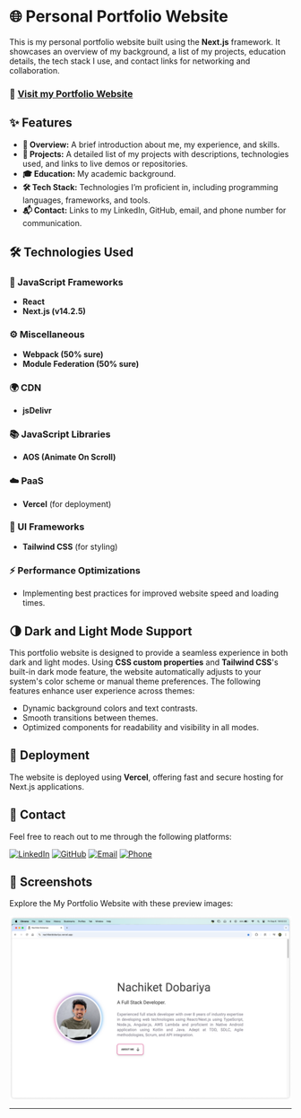 # 🌐 Personal Portfolio Website

This is my personal portfolio website built using the **Next.js** framework. It showcases an overview of my background, a list of my projects, education details, the tech stack I use, and contact links for networking and collaboration.

### 🔗 **[Visit my Portfolio Website](https://nachiketdobariya.vercel.app/)**

## ✨ Features
- **👤 Overview:** A brief introduction about me, my experience, and skills.
- **💼 Projects:** A detailed list of my projects with descriptions, technologies used, and links to live demos or repositories.
- **🎓 Education:** My academic background.
- **🛠️ Tech Stack:** Technologies I’m proficient in, including programming languages, frameworks, and tools.
- **📬 Contact:** Links to my LinkedIn, GitHub, email, and phone number for communication.

## 🛠️ Technologies Used

### 🚀 JavaScript Frameworks
- **React**
- **Next.js (v14.2.5)**

### ⚙️ Miscellaneous
- **Webpack (50% sure)**
- **Module Federation (50% sure)**

### 🌍 CDN
- **jsDelivr**

### 📚 JavaScript Libraries
- **AOS (Animate On Scroll)**

### ☁️ PaaS
- **Vercel** (for deployment)

### 🎨 UI Frameworks
- **Tailwind CSS** (for styling)

### ⚡ Performance Optimizations
- Implementing best practices for improved website speed and loading times.

## 🌗 Dark and Light Mode Support
This portfolio website is designed to provide a seamless experience in both dark and light modes. Using **CSS custom properties** and **Tailwind CSS**'s built-in dark mode feature, the website automatically adjusts to your system's color scheme or manual theme preferences. The following features enhance user experience across themes:
- Dynamic background colors and text contrasts.
- Smooth transitions between themes.
- Optimized components for readability and visibility in all modes.

## 🚀 Deployment
The website is deployed using **Vercel**, offering fast and secure hosting for Next.js applications.

## 📲 Contact
Feel free to reach out to me through the following platforms:

[![LinkedIn](https://img.shields.io/badge/LinkedIn-0077B5?style=for-the-badge&logo=linkedin&logoColor=white)](https://www.linkedin.com/in/nachiketdobariya/)  [![GitHub](https://img.shields.io/badge/GitHub-181717?style=for-the-badge&logo=github&logoColor=white)](https://github.com/nachiketdobariya)  [![Email](https://img.shields.io/badge/Email-D14836?style=for-the-badge&logo=gmail&logoColor=white)](mailto:nachiketdobariya@gmail.com)  [![Phone](https://img.shields.io/badge/Phone-25D366?style=for-the-badge&logo=whatsapp&logoColor=white)](tel:+12267488466)

## 📸 Screenshots

Explore the My Portfolio Website with these preview images:

<div style="display: flex; overflow-x: auto; white-space: nowrap; gap: 10">
  <img className="w-full" src="screenshot/Screenshot1.png" alt="Screenshot 1">
  <img className="w-full" src="screenshot/Screenshot2.png" alt="Screenshot 2">
  <img className="w-full" src="screenshot/Screenshot3.png" alt="Screenshot 3">
  <img className="w-full" src="screenshot/Screenshot4.png" alt="Screenshot 4">
  <img className="w-full" src="screenshot/Screenshot5.png" alt="Screenshot 5">
  <img className="w-full" src="screenshot/Screenshot6.png" alt="Screenshot 6">
  <img className="w-full" src="screenshot/Screenshot7.png" alt="Screenshot 7">
  <img className="w-full" src="screenshot/Screenshot8.png" alt="Screenshot 8">
  <img className="w-full" src="screenshot/Screenshot9.png" alt="Screenshot 9">
  <img className="w-full" src="screenshot/Screenshot10.png" alt="Screenshot 10">
</div>

---
